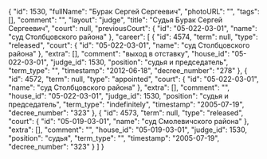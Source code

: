 {
    "id": 1530,
    "fullName": "Бурак Сергей Сергеевич",
    "photoURL": "",
    "tags": [],
    "comment": "",
    "layout": "judge",
    "title": "Судья Бурак Сергей Сергеевич",
    "court": null,
    "previousCourt": {
        "id": "05-022-03-01",
        "name": "суд Столбцовского района"
    },
    "career": [
        {
            "id": 4574,
            "term": null,
            "type": "released",
            "court": {
                "id": "05-022-03-01",
                "name": "суд Столбцовского района"
            },
            "extra": [],
            "comment": "выход в отставку",
            "house_id": "05-022-03-01",
            "judge_id": 1530,
            "position": "судья и председатель",
            "term_type": "",
            "timestamp": "2012-06-18",
            "decree_number": "278"
        },
        {
            "id": 4572,
            "term": null,
            "type": "appointed",
            "court": {
                "id": "05-022-03-01",
                "name": "суд Столбцовского района"
            },
            "extra": [],
            "comment": "",
            "house_id": "05-022-03-01",
            "judge_id": 1530,
            "position": "судья и председатель",
            "term_type": "indefinitely",
            "timestamp": "2005-07-19",
            "decree_number": "323"
        },
        {
            "id": 4573,
            "term": null,
            "type": "released",
            "court": {
                "id": "05-019-03-01",
                "name": "суд Смолевичского района"
            },
            "extra": [],
            "comment": "",
            "house_id": "05-019-03-01",
            "judge_id": 1530,
            "position": "судья",
            "term_type": "",
            "timestamp": "2005-07-19",
            "decree_number": "323"
        }
    ]
}